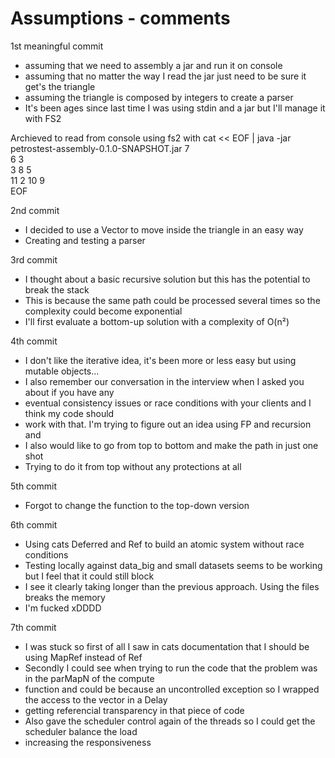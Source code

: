 Assumptions - comments
==============================

1st meaningful commit
- assuming that we need to assembly a jar and run it on console
- assuming that no matter the way I read the jar just need to be sure it get's the triangle
- assuming the triangle is composed by integers to create a parser
- It's been ages since last time I was using stdin and a jar but I'll manage it with FS2

Archieved to read from console using fs2 with
cat << EOF | java -jar petrostest-assembly-0.1.0-SNAPSHOT.jar
7  
6 3  
3 8 5  
11 2 10 9  
EOF  

2nd commit
- I decided to use a Vector to move inside the triangle in an easy way
- Creating and testing a parser

3rd commit
- I thought about a basic recursive solution but this has the potential to break the stack
- This is because the same path could be processed several times so the complexity could become exponential
- I'll first evaluate a bottom-up solution with a complexity of O(n²)

4th commit
- I don't like the iterative idea, it's been more or less easy but using mutable objects...
- I also remember our conversation in the interview when I asked you about if you have any 
- eventual consistency issues or race conditions with your clients and I think my code should
- work with that. I'm trying to figure out an idea using FP and recursion and 
- I also would like to go from top to bottom and make the path in just one shot 
- Trying to do it from top without any protections at all

5th commit
- Forgot to change the function to the top-down version
  
6th commit
- Using cats Deferred and Ref to build an atomic system without race conditions
- Testing locally against data_big and small datasets seems to be working but I feel that it could still block
- I see it clearly taking longer than the previous approach. Using the files breaks the memory
- I'm fucked xDDDD

7th commit
- I was stuck so first of all I saw in cats documentation that I should be using MapRef instead of Ref
- Secondly I could see when trying to run the code that the problem was in the parMapN of the compute
- function and could be because an uncontrolled exception so I wrapped the access to the vector in a Delay
- getting referencial transparency in that piece of code
- Also gave the scheduler control again of the threads so I could get the scheduler balance the load
- increasing the responsiveness
